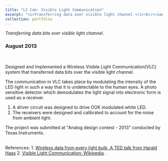 ```yaml
---
title: "LI Com: Visible Light Communication"
excerpt: "<i>Transferring data over visible light channel </i><br/><img width ='500' src='/images/LICOM.jpg'><br/><br/>`Analog Circuit design` `MSP-430 MicroController` `Embedded C`"
collection: portfolio
---
```


<i>Transferring data bits over visible light channel.</i>
### August 2013

&nbsp;
&nbsp;

<p>Designed and Implemented a Wireless Visible Light Communication(VLC) system that transferred data bits over the visible light channel.</p>

<p>The communication in VLC takes place by modulating the intensity of the LED light in such a way that it is undetectable to the human eyes. A photo sensitive detector which demodulates the light signal into electronic form is used as a receiver.</p>

1. A driver circuit was designed to drive OOK modulated white LED.
2. The receivers were designed and calibrated to account for the noise from ambient light.

The project was submitted at "Analog design contest - 2013" conducted by Texas Instruments.

<br/>
References:  
1. <span style="color:blue"><a href='https://www.youtube.com/watch?v=NaoSp4NpkGg' target='_blank'>Wireless data from every light bulb, A TED talk from Harald Haas</a></span>
2. <span style="color:blue"><a href='https://en.wikipedia.org/wiki/Visible_light_communication' target='_blank'>Visible Light Communication: Wikipedia</a></span>
. 
